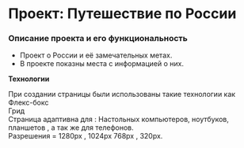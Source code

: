 # Проект: Путешествие по России

### Описание проекта и его функциональность
* Проект о России и её замечательных метах.
* В проекте показны места с информацией о них.


**Технологии**

При создании страницы были использованы такие технологии как  
Флекс-бокс    
Грид  
Страница адаптивна для : Настольных компьютеров, ноутбуков, планшетов , а так же
для телефонов.  
Разрешения = 1280px , 1024px 768px , 320px.  
